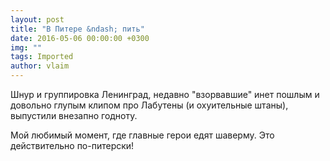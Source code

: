 ```yaml
---
layout: post
title: "В Питере &ndash; пить"
date: 2016-05-06 00:00:00 +0300
img: ""
tags: Imported
author: vlaim
---
```


Шнур и группировка Ленинград, недавно "взорвавшие" инет пошлым и довольно глупым клипом про Лабутены (и охуительные штаны), выпустили внезапно годноту. 

Мой любимый момент, где главные герои едят шаверму. Это действительно по-питерски!